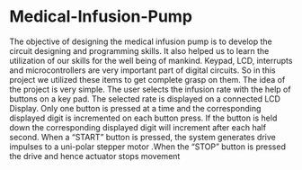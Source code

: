 # Medical-Infusion-Pump
The objective of designing the medical infusion pump is to develop the circuit designing and programming skills. It also helped us to learn the utilization of our skills for the well being of mankind. Keypad, LCD, interrupts and microcontrollers are very important part of digital circuits. So in this project we utilized these items to get complete grasp on them. The idea of the project is very simple. The user selects the infusion rate with the help of buttons on a key pad. The selected rate is displayed on a connected LCD Display. Only one button is pressed at a time and the corresponding displayed digit is incremented on each button press. If the button is held down the corresponding displayed digit will increment after each half second. When a “START” button is pressed, the system generates drive impulses to a uni-polar stepper motor .When the “STOP” button is pressed the drive and hence actuator stops movement
